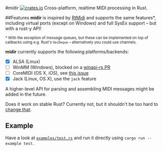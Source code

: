 #midir [![crates.io](https://img.shields.io/crates/v/midir.svg)](https://crates.io/crates/midir)
Cross-platform, realtime MIDI processing in Rust.

##Features
**midir** is inspired by [RtMidi](https://github.com/thestk/rtmidi) and supports the same features*, including virtual ports (except on Windows) and full SysEx support – but with a rust-y API!

<sup>* With the exception of message queues, but these can be implemented on top of callbacks using e.g. Rust's `VecDeque` – alternatively you could use channels.</sup>

**midir** currently supports the following platforms/backends: 
- [x] ALSA (Linux)
- [ ] WinMM (Windows), blocked on a [winapi-rs PR](https://github.com/retep998/winapi-rs/pull/176)
- [ ] CoreMIDI (OS X, iOS), see [this issue](https://github.com/Boddlnagg/midir/issues/1)
- [x] Jack (Linux, OS X), use the `jack` feature

A higher-level API for parsing and assembling MIDI messages might be added in the future.

Does it work on stable Rust? Currently not, but it shouldn't be too hard to [change that](https://github.com/Boddlnagg/midir/issues/3).

## Example
Have a look at [`examples/test.rs`](examples/test.rs) and run it directly using `cargo run --example test`.
